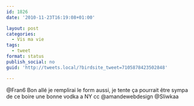 ```yaml
---
id: 1826
date: '2010-11-23T16:19:08+01:00'

layout: post
categories:
  - Vis ma vie
tags:
  - tweet
format: status
publish_social: no
guid: 'http://tweets.local/?birdsite_tweet=7105878423502848'

---
```


@Fran6 Bon allé je remplirai le form aussi, je tente ça pourrait être sympa de ce boire une bonne vodka a NY cc @amandewebdesign @Sliwkaa